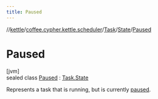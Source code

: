 ```yaml
---
title: Paused
---
```

//[kettle](../../../../../index.html)/[coffee.cypher.kettle.scheduler](../../../index.html)/[Task](../../index.html)/[State](../index.html)/[Paused](index.html)



# Paused



[jvm]\
sealed class [Paused](index.html) : [Task.State](../index.html)

Represents a task that is running, but is currently [paused](../../pause.html).


